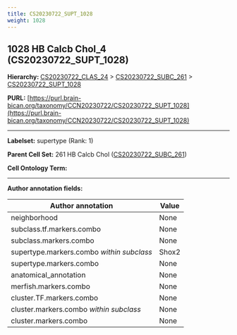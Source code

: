 ```yaml
---
title: CS20230722_SUPT_1028
weight: 1028
---
```

## 1028 HB Calcb Chol_4 (CS20230722_SUPT_1028)
<b>Hierarchy: </b>
[CS20230722_CLAS_24](../CS20230722_CLAS_24) >
[CS20230722_SUBC_261](../CS20230722_SUBC_261) >
[CS20230722_SUPT_1028](../CS20230722_SUPT_1028)

**PURL:** [https://purl.brain-bican.org/taxonomy/CCN20230722/CS20230722_SUPT_1028](https://purl.brain-bican.org/taxonomy/CCN20230722/CS20230722_SUPT_1028)

---


**Labelset:** supertype (Rank: 1)

**Parent Cell Set:** 261 HB Calcb Chol ([CS20230722_SUBC_261](../CS20230722_SUBC_261))



**Cell Ontology Term:** 

[MARKER GENES.]: #


---

[TRANSFERRED ANNOTATIONS.]: #


[AUTHOR ANNOTATION FIELDS.]: #


**Author annotation fields:**

| Author annotation | Value |
|-------------------|-------|
|neighborhood|None|
|subclass.tf.markers.combo|None|
|subclass.markers.combo|None|
|supertype.markers.combo _within subclass_|Shox2|
|supertype.markers.combo|None|
|anatomical_annotation|None|
|merfish.markers.combo|None|
|cluster.TF.markers.combo|None|
|cluster.markers.combo _within subclass_|None|
|cluster.markers.combo|None|
